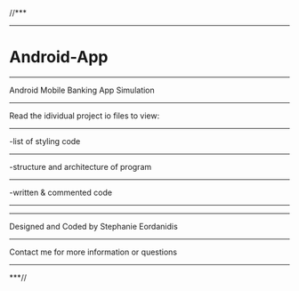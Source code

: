 //***
*****
# Android-App
*****
Android Mobile Banking App Simulation
*****
Read the idividual project io files to view:
*****
-list of styling code
*****
-structure and architecture of program
*****
-written & commented code
*****
*****
Designed and Coded by Stephanie Eordanidis
*****
Contact me for more information or questions
*****
***//
